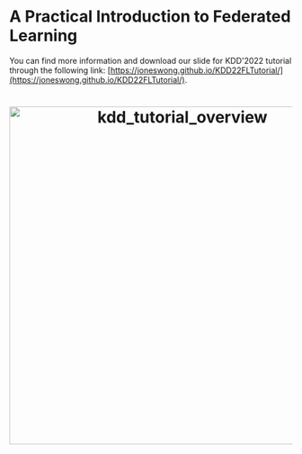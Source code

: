 # A Practical Introduction to Federated Learning

You can find more information and download our slide for KDD'2022 tutorial through the following link: [https://joneswong.github.io/KDD22FLTutorial/](https://joneswong.github.io/KDD22FLTutorial/).

<h1 align="center">
    <img src="https://img.alicdn.com/imgextra/i2/O1CN0128o8yt268dbtxc2sE_!!6000000007617-0-tps-1930-1080.jpg" width="600" alt="kdd_tutorial_overview">
</h1>
